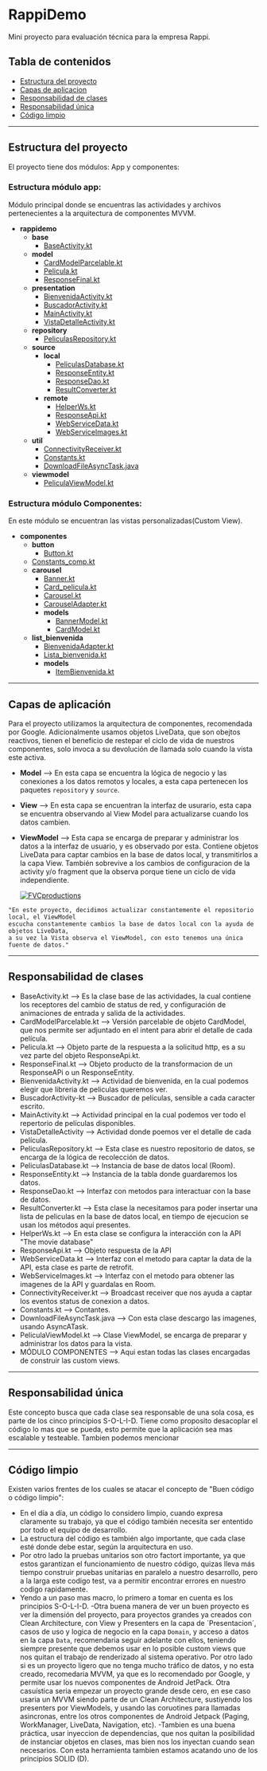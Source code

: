 # RappiDemo
Mini proyecto para evaluación técnica para la empresa Rappi.

## Tabla de contenidos

- [Estructura del proyecto](#estructura-del-proyecto)
- [Capas de aplicacion](#capas-de-aplicacion)
- [Responsabilidad de clases](#responsabilidad-de-clases)
- [Responsabilidad única](#responsabilidad-unica)
- [Código limpio](#codigo-limpio)

---
## Estructura del proyecto
El proyecto tiene dos módulos: App y componentes:



### Estructura módulo app:
Módulo principal donde se encuentras las actividades y archivos pertenecientes a la arquitectura de componentes MVVM.

- __rappidemo__
  - __base__
    - [BaseActivity.kt](app/src/main/java/com/fernandopretell/rappidemo/base/BaseActivity.kt)
  - __model__
    - [CardModelParcelable.kt](app/src/main/java/com/fernandopretell/rappidemo/model/CardModelParcelable.kt)
    - [Pelicula.kt](app/src/main/java/com/fernandopretell/rappidemo/model/Pelicula.kt)
    - [ResponseFinal.kt](app/src/main/java/com/fernandopretell/rappidemo/model/ResponseFinal.kt)
  - __presentation__
    - [BienvenidaActivity.kt](app/src/main/java/com/fernandopretell/rappidemo/presentation/BienvenidaActivity.kt)
    - [BuscadorActivity.kt](app/src/main/java/com/fernandopretell/rappidemo/presentation/BuscadorActivity.kt)
    - [MainActivity.kt](app/src/main/java/com/fernandopretell/rappidemo/presentation/MainActivity.kt)
    - [VistaDetalleActivity.kt](app/src/main/java/com/fernandopretell/rappidemo/presentation/VistaDetalleActivity.kt)
  - __repository__
    - [PeliculasRepository.kt](app/src/main/java/com/fernandopretell/rappidemo/repository/PeliculasRepository.kt)
  - __source__
    - __local__
      - [PeliculasDatabase.kt](app/src/main/java/com/fernandopretell/rappidemo/source/local/PeliculasDatabase.kt)
      - [ResponseEntity.kt](app/src/main/java/com/fernandopretell/rappidemo/source/local/ResponseEntity.kt)
      - [ResponseDao.kt](app/src/main/java/com/fernandopretell/rappidemo/source/local/ResponseDao.kt)
      - [ResultConverter.kt](app/src/main/java/com/fernandopretell/rappidemo/source/local/ResultConverter.kt)
    - __remote__
      - [HelperWs.kt](app/src/main/java/com/fernandopretell/rappidemo/source/remote/HelperWs.kt)
      - [ResponseApi.kt](app/src/main/java/com/fernandopretell/rappidemo/source/remote/ResponseApi.kt)
      - [WebServiceData.kt](app/src/main/java/com/fernandopretell/rappidemo/source/remote/WebServiceData.kt)
      - [WebServiceImages.kt](app/src/main/java/com/fernandopretell/rappidemo/source/remote/WebServiceImages.kt)
  - __util__
    - [ConnectivityReceiver.kt](app/src/main/java/com/fernandopretell/rappidemo/util/ConnectivityReceiver.kt)
    - [Constants.kt](app/src/main/java/com/fernandopretell/rappidemo/util/Constants.kt)
    - [DownloadFileAsyncTask.java](app/src/main/java/com/fernandopretell/rappidemo/util/DownloadFileAsyncTask.java)
  - __viewmodel__
    - [PeliculaViewModel.kt](app/src/main/java/com/fernandopretell/rappidemo/viewmodel/PeliculaViewModel.kt)
    

### Estructura módulo Componentes:
En este módulo se encuentran las vistas personalizadas(Custom View).
- __componentes__
  - __button__
    - [Button.kt](componentes/src/main/java/com/fernandopretell/componentes/button/Button.kt)    
  - [Constants_comp.kt](componentes/src/main/java/com/fernandopretell/componentes/Constants_comp.kt)
  - __carousel__
    - [Banner.kt](componentes/src/main/java/com/fernandopretell/componentes/carousel/Banner.kt)
    - [Card_pelicula.kt](componentes/src/main/java/com/fernandopretell/componentes/carousel/Card_pelicula.kt)
    - [Carousel.kt](componentes/src/main/java/com/fernandopretell/componentes/carousel/Carousel.kt)
    - [CarouselAdapter.kt](componentes/src/main/java/com/fernandopretell/componentes/carousel/CarouselAdapter.kt)
    - __models__
      - [BannerModel.kt](componentes/src/main/java/com/fernandopretell/componentes/carousel/models/BannerModel.kt)
      - [CardModel.kt](componentes/carousel/models/CardModel.kt)
  - __list_bienvenida__
    - [BienvenidaAdapter.kt](componentes/src/main/java/com/fernandopretell/componentes/list_bienvenida/BienvenidaAdapter.kt)
    - [Lista_bienvenida.kt](componentes/src/main/java/com/fernandopretell/componentes/list_bienvenida/Lista_bienvenida.kt)
    - __models__
      - [ItemBienvenida.kt](componentes/src/main/java/com/fernandopretell/componentes/list_bienvenida/models/ItemBienvenida.kt)             

---
## Capas de aplicación
 Para el proyecto utilizamos la arquitectura de componentes, recomendada por Google. Adicionalmente usamos objetos LiveData,
 que son obejtos reactivos, tienen el beneficio de restepar el ciclo de vida de nuestros componentes, 
 solo invoca a su devolución de llamada solo cuando la vista este activa.
- **Model**
  --> En esta capa se encuentra la lógica de negocio y las conexiones a los datos remotos y locales, 
  a esta capa pertenecen los paquetes `repository` y `source`.
- **View**
  --> En esta capa se encuentran la interfaz de usurario, esta capa se encuentra observando al View Model para actualizarse cuando los datos cambien.
- **ViewModel**
  --> Esta capa se encarga de preparar y administrar los datos a la interfaz de usuario, y es observado por esta. Contiene objetos LiveData para captar cambios en la base de datos local, y transmitirlos a la capa View. También sobrevive a los cambios de configuracion de la activity y/o fragment que la observa porque tiene un ciclo de vida independiente.
  
  
  <a href="http://fvcproductions.com"><img src="https://miro.medium.com/max/3840/1*6YYuni9J8nDNjMAYh1TIAQ.jpeg" title="FVCproductions" alt="FVCproductions"></a>

```
"En este proyecto, decidimos actualizar constantemente el repositorio local, el ViewModel
escucha constantemente cambios la base de datos local con la ayuda de objetos LiveData,
a su vez la Vista observa el ViewModel, con esto tenemos una única fuente de datos."
```
---
## Responsabilidad de clases

- BaseActivity.kt --> Es la clase base de las actividades, la cual contiene los receptores del cambio de status de red, y       configuración de animaciones de entrada y salida de la actividades.
- CardModelParcelable.kt --> Versión parcelable de objeto CardModel, que nos permite ser adjuntado en el intent para abrir el   detalle de cada película.
- Pelicula.kt --> Objeto parte de la respuesta a la solicitud http, es a su vez parte del objeto ResponseApi.kt.
- ResponseFinal.kt --> Objeto producto de la transformacion de un ResponseAPi o un ResponseEntity.
- BienvenidaActivity.kt --> Actividad de bienvenida, en la cual podemos elegir que libreria de peliculas queremos ver.
- BuscadorActivity-kt --> Buscador de películas, sensible a cada caracter escrito.
- MainActivity.kt --> Actividad principal en la cual podemos ver todo el repertorio de películas disponibles.
- VistaDetalleActivity --> Actividad donde poemos ver el detalle de cada película.
- PeliculasRepository.kt --> Esta clase es nuestro repositorio de datos, se encarga de la lógica de recolección de datos.
- PeliculasDatabase.kt --> Instancia de base de datos local (Room).
- ResponseEntity.kt --> Instancia de la tabla donde guardaremos los datos.
- ResponseDao.kt --> Interfaz con metodos para interactuar con la base de datos.
- ResultConverter.kt --> Esta clase la necesitamos para poder insertar una lista de peliculas en la base de datos local, en     tiempo de ejecucion se usan los métodos aquí presentes.
- HelperWs.kt --> En esta clase se configura la interacción con la API "The movie database"
- ResponseApi.kt --> Objeto respuesta de la API
- WebServiceData.kt --> Interfaz con el metodo para captar la data de la API, esta clase es parte de retrofit.
- WebServiceImages.kt --> Interfaz con el metodo para obtener las imagenes de la API y guardalas en Room.
- ConnectivityReceiver.kt --> Broadcast receiver que nos ayuda a captar los eventos status de conexion a datos.
- Constants.kt --> Contantes.
- DownloadFileAsyncTask.java --> Con esta clase descargo las imagenes, usando AsyncATask.
- PeliculaViewModel.kt --> Clase ViewModel, se encarga de preparar y administrar los datos para la vista.
- MÓDULO COMPONENTES --> Aqui estan todas las clases encargadas de construir las custom views.

---
## Responsabilidad única
Este concepto busca que cada clase sea responsable de una sola cosa, es parte de los cinco principios S-O-L-I-D.
Tiene como proposito desacoplar el código lo mas que se pueda, esto permite que la aplicación sea mas escalable y testeable.
Tambien podemos mencionar

---
## Código limpio 
Existen varios frentes de los cuales se atacar el concepto de "Buen código o código limpio":
- En el día a día, un código lo considero limpio, cuando expresa claramente su trabajo, ya que el código también necesita ser ententido por todo el equipo de desarrollo.
- La estructura del código es también algo importante, que cada clase esté donde debe estar, según la arquitectura en uso.
- Por otro lado la pruebas unitarios son otro factort importante, ya que estos garantizan el funcionamiento de nuestro código, quizas lleva más tiempo construir pruebas unitarias en paralelo a nuestro desarrollo, pero a la larga este codigo test, va a permitir encontrar errores en nuestro codigo rapidamente.
- Yendo a un paso mas macro, lo primero a tomar en cuenta es los principios S-O-L-I-D.
-Otra buena manera de ver un buen proyecto es ver la dimensión del proyecto, para proyectos grandes ya creados con Clean Architecture, con View y Presenters en la capa de ´Presentacion´, casos de uso y logica de negocio en la capa `Domain`, y acceso a datos en la capa `Data`, recomendaria seguir adelante con ellos, teniendo siempre presente que debemos usar en lo posible custom views que nos quitan el trabajo de renderizado al sistema operativo.
Por otro lado si es un proyecto ligero que no tenga mucho  tráfico de datos, y no esta creado, recomedaria MVVM, ya que es lo recomendado por Google, y permite usar los nuevos componentes de Android JetPack.
Otra casuística seria empezar un proyecto grande desde cero, en ese caso usaria un MVVM siendo parte de un Clean Architecture, sustiyendo los presenters por ViewModels, y usando las coruotines para llamadas asincronas, entre los otros componentes de Android Jetpack (Paging, WorkManager, LiveData, Navigation, etc).
-Tambien es una buena práctica, usar inyeccion de dependencias, que nos quitan la posibilidad de instanciar objetos en clases, mas bien nos los inyectan cuando sean necesarios. Con esta herramienta tambien estamos acatando uno de los principios SOLID (D).






